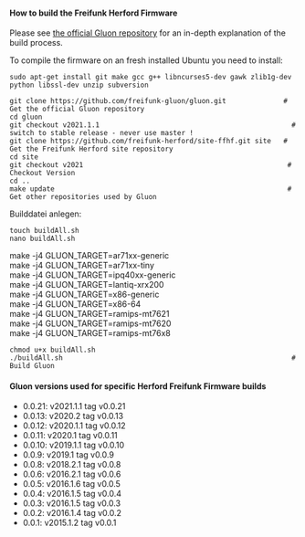 #### How to build the Freifunk Herford Firmware

Please see [the official Gluon repository](https://github.com/freifunk-gluon/gluon) for an in-depth explanation of the build process.

To compile the firmware on an fresh installed Ubuntu you need to install:

    sudo apt-get install git make gcc g++ libncurses5-dev gawk zlib1g-dev python libssl-dev unzip subversion

    git clone https://github.com/freifunk-gluon/gluon.git              # Get the official Gluon repository
    cd gluon
    git checkout v2021.1.1                                               # switch to stable release - never use master !
    git clone https://github.com/freifunk-herford/site-ffhf.git site   # Get the Freifunk Herford site repository
    cd site
    git checkout v2021                                                  # Checkout Version
    cd ..
    make update                                                         # Get other repositories used by Gluon
    
Builddatei anlegen:

    touch buildAll.sh
    nano buildAll.sh
   
   make -j4 GLUON_TARGET=ar71xx-generic<br>
   make -j4 GLUON_TARGET=ar71xx-tiny<br>
   make -j4 GLUON_TARGET=ipq40xx-generic<br>
   make -j4 GLUON_TARGET=lantiq-xrx200<br>
   make -j4 GLUON_TARGET=x86-generic<br>
   make -j4 GLUON_TARGET=x86-64<br>
   make -j4 GLUON_TARGET=ramips-mt7621 <br>
   make -j4 GLUON_TARGET=ramips-mt7620<br>
   make -j4 GLUON_TARGET=ramips-mt76x8<br>

    chmod u+x buildAll.sh                                
    ./buildAll.sh                                                        # Build Gluon


#### Gluon versions used for specific Herford Freifunk Firmware builds

- 0.0.21: v2021.1.1  tag v0.0.21
- 0.0.13: v2020.2    tag v0.0.13
- 0.0.12: v2020.1.1  tag v0.0.12
- 0.0.11: v2020.1    tag v0.0.11
- 0.0.10: v2019.1.1  tag v0.0.10
- 0.0.9:  v2019.1    tag v0.0.9
- 0.0.8:  v2018.2.1  tag v0.0.8
- 0.0.6:  v2016.2.1  tag v0.0.6
- 0.0.5:  v2016.1.6  tag v0.0.5
- 0.0.4:  v2016.1.5  tag v0.0.4
- 0.0.3:  v2016.1.5  tag v0.0.3
- 0.0.2:  v2016.1.4  tag v0.0.2
- 0.0.1:  v2015.1.2  tag v0.0.1
